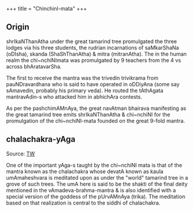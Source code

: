 +++
title = "ChinchinI-mata"
+++

## Origin
shrIkaNThanAtha under the great tamarind tree promulgated the three lodges via his three students, the rudrian incarnations of saMkarShaNa (oDIsha), skanda (ShaShThanAtha) & mitra (mitranAtha). The in the human realm the chi~nchiNImata was promulgated by 9 teachers from the 4 vs across bhAratavarSha. 

The first to receive the mantra was the trivedin trivikrama from pauNDravardhana who is said to have operated in oDDiyAna (some say sAmavedin, probably his primary veda). He routed the tAthAgata mantravAdin-s who attacked him in abhichAra contests.

As per the pashchimAMnAya, the great navAtman bhairava manifesting as the great tamarind tree emits shrIkaNThanAtha & chi~nchiNI for the promulgation of the chi~nchiNI-mata founded on the great 9-fold mantra.

## chalachakra-yAga
Source: [TW](https://twitter.com/blog_supplement/status/1727580458181853506)

One of the important yAga-s taught by the chi~nchiNI mata is that of the mantra known as the chalachakra whose devatA known as kaula umAmaheshvara is meditated upon as under the "world" tamarind tree in a grove of such trees. The umA here is said to be the shakti of the final deity mentioned in the vAmadeva-brahma-mantra & is also identified with a special version of the goddess of the pUrvAMnAya (trika). The meditation based on that realization is central to the siddhi of chalachakra.

